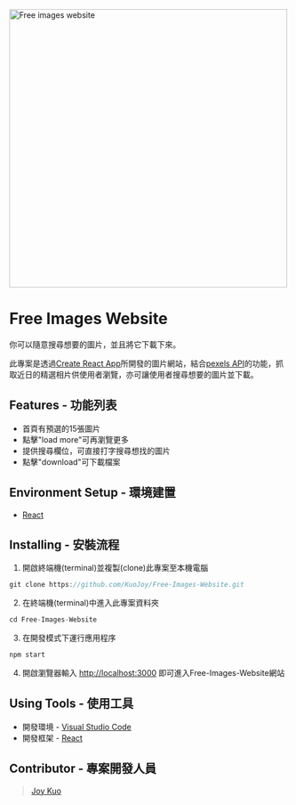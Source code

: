 <img src="https://i.imgur.com/khWvMxc.png" alt="Free images website" width="500">

# Free Images Website
你可以隨意搜尋想要的圖片，並且將它下載下來。

此專案是透過[Create React App](https://github.com/facebook/create-react-app)所開發的圖片網站，結合[pexels API](https://www.pexels.com/api/)的功能，抓取近日的精選相片供使用者瀏覽，亦可讓使用者搜尋想要的圖片並下載。

## Features - 功能列表
* 首頁有預選的15張圖片
* 點擊"load more"可再瀏覽更多
* 提供搜尋欄位，可直接打字搜尋想找的圖片
* 點擊"download"可下載檔案

## Environment Setup - 環境建置
* [React](https://github.com/facebook/create-react-app)

## Installing - 安裝流程
1. 開啟終端機(terminal)並複製(clone)此專案至本機電腦
```javascript
git clone https://github.com/KuoJoy/Free-Images-Website.git
```
2. 在終端機(terminal)中進入此專案資料夾
```javascript
cd Free-Images-Website
```
3. 在開發模式下運行應用程序
```javascript
npm start
```
4. 開啟瀏覽器輸入 [http://localhost:3000](http://localhost:3000) 即可進入Free-Images-Website網站

## Using Tools - 使用工具
* 開發環境 - [Visual Studio Code](https://code.visualstudio.com/)
* 開發框架 - [React](https://github.com/facebook/create-react-app)

## Contributor - 專案開發人員
> [Joy Kuo](https://github.com/KuoJoy)
